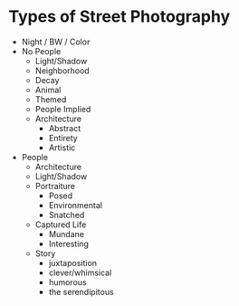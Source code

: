 # Types of Street Photography
- Night / BW / Color
- No People
  - Light/Shadow
  - Neighborhood
  - Decay
  - Animal
  - Themed
  - People Implied
  - Architecture
    - Abstract
    - Entirety
    - Artistic
- People
  - Architecture
  - Light/Shadow
  - Portraiture
    - Posed
    - Environmental
    - Snatched
  - Captured Life
    - Mundane
    - Interesting
  - Story
    - juxtaposition
    - clever/whimsical
    - humorous
    - the serendipitous